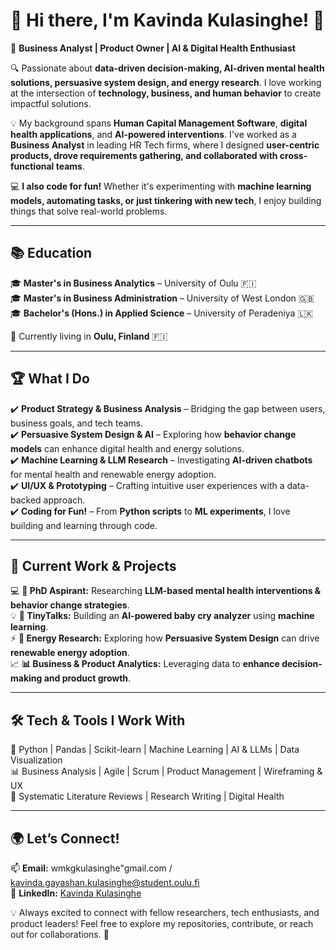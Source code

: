 # 🚀 Hi there, I'm Kavinda Kulasinghe! 👋  

🎯 **Business Analyst | Product Owner | AI & Digital Health Enthusiast**  

🔍 Passionate about **data-driven decision-making, AI-driven mental health solutions, persuasive system design, and energy research**. I love working at the intersection of **technology, business, and human behavior** to create impactful solutions.  

💡 My background spans **Human Capital Management Software**, **digital health applications**, and **AI-powered interventions**. I've worked as a **Business Analyst** in leading HR Tech firms, where I designed **user-centric products, drove requirements gathering, and collaborated with cross-functional teams**.  

💻 **I also code for fun!** Whether it's experimenting with **machine learning models, automating tasks, or just tinkering with new tech**, I enjoy building things that solve real-world problems. 

---

## 📚 Education  
🎓 **Master's in Business Analytics** – University of Oulu 🇫🇮  
🎓 **Master's in Business Administration** – University of West London 🇬🇧  
🎓 **Bachelor's (Hons.) in Applied Science** – University of Peradeniya 🇱🇰

📍 Currently living in **Oulu, Finland** 🇫🇮 

---

## 🏆 What I Do  
✔️ **Product Strategy & Business Analysis** – Bridging the gap between users, business goals, and tech teams.  
✔️ **Persuasive System Design & AI** – Exploring how **behavior change models** can enhance digital health and energy solutions.  
✔️ **Machine Learning & LLM Research** – Investigating **AI-driven chatbots** for mental health and renewable energy adoption.  
✔️ **UI/UX & Prototyping** – Crafting intuitive user experiences with a data-backed approach.  
✔️ **Coding for Fun!** – From **Python scripts** to **ML experiments**, I love building and learning through code.  

---

## 🔬 Current Work & Projects  
💻 **📌 PhD Aspirant:** Researching **LLM-based mental health interventions & behavior change strategies**.  
💡 **🍼 TinyTalks:** Building an **AI-powered baby cry analyzer** using **machine learning**.  
⚡ **🔋 Energy Research:** Exploring how **Persuasive System Design** can drive **renewable energy adoption**.  
📈 **📊 Business & Product Analytics:** Leveraging data to **enhance decision-making and product growth**.  

---

## 🛠 Tech & Tools I Work With  
🚀 Python | Pandas | Scikit-learn | Machine Learning | AI & LLMs | Data Visualization  
📊 Business Analysis | Agile | Scrum | Product Management | Wireframing & UX  
📜 Systematic Literature Reviews | Research Writing | Digital Health  

---

## 🌍 Let’s Connect!  
📫 **Email:** wmkgkulasinghe"gmail.com / kavinda.gayashan.kulasinghe@student.oulu.fi  
🔗 **LinkedIn:** [Kavinda Kulasinghe](https://www.linkedin.com/in/kavindakulasinghe/)  

💡 Always excited to connect with fellow researchers, tech enthusiasts, and product leaders! Feel free to explore my repositories, contribute, or reach out for collaborations. 🚀  
